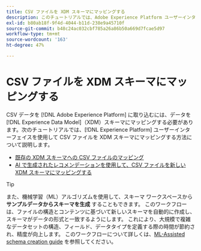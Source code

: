 ```yaml
---
title: CSV ファイルを XDM スキーマにマッピングする
description: このチュートリアルでは、Adobe Experience Platform ユーザーインターフェイスを使用して、CSV ファイルを XDM スキーマにマッピングする方法について説明します。
exl-id: b80ab18f-9f4d-4044-b11d-238e9a45710f
source-git-commit: b48c24ac032cbf785a26a86b50a669d7fcae5d97
workflow-type: tm+mt
source-wordcount: '163'
ht-degree: 47%

---
```


# CSV ファイルを XDM スキーマにマッピングする

CSV データを [!DNL Adobe Experience Platform] に取り込むには、データを [!DNL Experience Data Model]（XDM）スキーマにマッピングする必要があります。次のチュートリアルでは、[!DNL Experience Platform] ユーザーインターフェイスを使用して CSV ファイルを XDM スキーマにマッピングする方法について説明します。

* [既存の XDM スキーマへの CSV ファイルのマッピング](./existing-schema.md)
* [AI で生成されたレコメンデーションを使用して、CSV ファイルを新しい XDM スキーマにマッピングする](./recommendations.md)

>[!TIP]
>
>また、機械学習（ML）アルゴリズムを使用して、スキーマ ワークスペースから **サンプルデータからスキーマを生成** することもできます。 このワークフローは、ファイルの構造とコンテンツに基づいて新しいスキーマを自動的に作成し、スキーマがデータの形式と一致するようにします。 これにより、大規模で複雑なデータセットの構造、フィールド、データタイプを定義する際の時間が節約され、精度が向上します。 このワークフローについて詳しくは、[ML-Assisted schema creation guide](../../../xdm/ui/ml-assisted-schema-creation.md) を参照してください。
